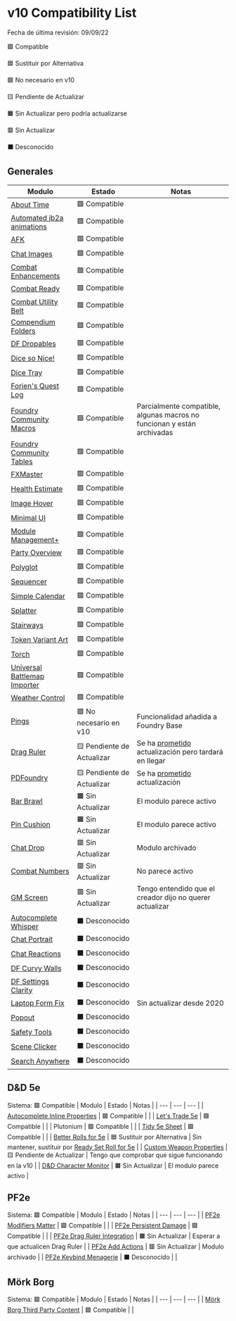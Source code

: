 # v10 Compatibility List
Fecha de última revisión: 09/09/22

🟩 Compatible

🟦 Sustituir por Alternativa

🟪 No necesario en v10

🟨 Pendiente de Actualizar

🟧 Sin Actualizar pero podría actualizarse

🟥 Sin Actualizar

⬛ Desconocido

## Generales
| Modulo | Estado | Notas |
| --- | --- | --- |
| [About Time](https://gitlab.com/tposney/about-time) | 🟩 Compatible |  |
| [Automated jb2a animations](https://github.com/otigon/automated-jb2a-animations) | 🟩 Compatible |  |
| [AFK](https://github.com/cswendrowski/FoundryVTT-AFK/) | 🟩 Compatible |  |
| [Chat Images](https://github.com/bmarian/chat-images) | 🟩 Compatible |  |
| [Combat Enhancements](https://gitlab.com/asacolips-projects/foundry-mods/combat-enhancements) | 🟩 Compatible |  |
| [Combat Ready](https://github.com/Teshynil/combatready) | 🟩 Compatible |  |
| [Combat Utility Belt](https://github.com/death-save/combat-utility-belt) | 🟩 Compatible |  |
| [Compendium Folders](https://github.com/earlSt1/vtt-compendium-folders) | 🟩 Compatible |  |
| [DF Dropables](https://github.com/DFreds/dfreds-droppables) | 🟩 Compatible |  |
| [Dice so Nice!](https://gitlab.com/riccisi/foundryvtt-dice-so-nice) | 🟩 Compatible |  |
| [Dice Tray](https://gitlab.com/asacolips-projects/foundry-mods/foundry-vtt-dice-calculator) | 🟩 Compatible |  |
| [Forien's Quest Log](https://github.com/League-of-Foundry-Developers/foundryvtt-forien-quest-log) | 🟩 Compatible |  |
| [Foundry Community Macros](https://github.com/foundry-vtt-community/macros) | 🟩 Compatible | Parcialmente compatible, algunas macros no funcionan y están archivadas |
| [Foundry Community Tables](https://github.com/foundry-vtt-community/tables) | 🟩 Compatible |  |
| [FXMaster](https://github.com/ghost-fvtt/fxmaster) | 🟩 Compatible |  |
| [Health Estimate](https://github.com/mclemente/healthEstimate) | 🟩 Compatible |  |
| [Image Hover](https://github.com/Eriku33/Foundry-VTT-Image-Hover) | 🟩 Compatible |  |
| [Minimal UI](https://github.com/saif-ellafi/foundryvtt-minimal-ui) | 🟩 Compatible |  |
| [Module Management+](https://github.com/mouse0270/module-credits) | 🟩 Compatible |  |
| [Party Overview](https://github.com/mclemente/party-overview) | 🟩 Compatible |  |
| [Polyglot](https://github.com/League-of-Foundry-Developers/fvtt-module-polyglot) | 🟩 Compatible |  |
| [Sequencer](https://github.com/fantasycalendar/FoundryVTT-Sequencer) | 🟩 Compatible |  |
| [Simple Calendar](https://github.com/vigoren/foundryvtt-simple-calendar) | 🟩 Compatible |  |
| [Splatter](https://github.com/theripper93/Splatter) | 🟩 Compatible |  |
| [Stairways](https://gitlab.com/SWW13/foundryvtt-stairways/-/tree/foundryv-v10) | 🟩 Compatible |  |
| [Token Variant Art](https://github.com/Aedif/TokenVariants) | 🟩 Compatible |  |
| [Torch](https://github.com/League-of-Foundry-Developers/Torch) | 🟩 Compatible |  |
| [Universal Battlemap Importer](https://github.com/moo-man/FVTT-DD-Import) | 🟩 Compatible |  |
| [Weather Control](https://gitlab.com/jstebenne/foundryvtt-weather-control) | 🟩 Compatible |  |
| [Pings](https://gitlab.com/foundry-azzurite/pings/) | 🟪 No necesario en v10 | Funcionalidad añadida a Foundry Base |
| [Drag Ruler](https://github.com/manuelVo/foundryvtt-drag-ruler) | 🟨 Pendiente de Actualizar | Se ha [prometido](https://github.com/manuelVo/foundryvtt-drag-ruler/issues/221#issuecomment-1236386099) actualización pero tardará en llegar |
| [PDFoundry](https://github.com/Djphoenix719/PDFoundry) | 🟨 Pendiente de Actualizar | Se ha [prometido]([https://github.com/manuelVo/foundryvtt-drag-ruler/issues/221#issuecomment-1236386099](https://github.com/Djphoenix719/PDFoundry/issues/142#issuecomment-1237123850)) actualización |
| [Bar Brawl](https://gitlab.com/woodentavern/foundryvtt-bar-brawl) | 🟧 Sin Actualizar | El modulo parece activo |
| [Pin Cushion](https://github.com/p4535992/foundryvtt-pin-cushion/) | 🟧 Sin Actualizar | El modulo parece activo |
| [Chat Drop](https://github.com/schultzcole/FVTT-Chat-Drop) | 🟥 Sin Actualizar | Modulo archivado |
| [Combat Numbers](https://github.com/1000nettles/combat-numbers) | 🟥 Sin Actualizar | No parece activo |
| [GM Screen](https://github.com/ElfFriend-DnD/foundryvtt-gmScreen) | 🟥 Sin Actualizar | Tengo entendido que el creador dijo no querer actualizar |
| [Autocomplete Whisper](https://github.com/orcnog/autocomplete-whisper/) | ⬛ Desconocido |  |
| [Chat Portrait](https://github.com/ShoyuVanilla/FoundryVTT-Chat-Portrait) | ⬛ Desconocido |  |
| [Chat Reactions](https://github.com/YourFavouriteOreo/VTT-Chat-Reactions) | ⬛ Desconocido |  |
| [DF Curvy Walls](https://github.com/flamewave000/dragonflagon-fvtt/tree/master/df-curvy-walls) | ⬛ Desconocido |  |
| [DF Settings Clarity](https://github.com/flamewave000/dragonflagon-fvtt/tree/master/df-settings-clarity) | ⬛ Desconocido |  |
| [Laptop Form Fix](https://github.com/wsaunders1014/laptop-fix) | ⬛ Desconocido | Sin actualizar desde 2020 |
| [Popout](https://github.com/League-of-Foundry-Developers/fvtt-module-popout) | ⬛ Desconocido |  |
| [Safety Tools](https://github.com/SpectralCiphers/safety-tools) | ⬛ Desconocido |  |
| [Scene Clicker](https://github.com/jegasus/scene-clicker) | ⬛ Desconocido |  |
| [Search Anywhere](https://gitlab.com/riccisi/foundryvtt-search-anywhere) | ⬛ Desconocido |  |
## D&D 5e
Sistema: 🟩 Compatible
| Modulo | Estado | Notas |
| --- | --- | --- |
| [Autocomplete Inline Properties](https://github.com/ghost-fvtt/FVTT-Autocomplete-Inline-Properties) | 🟩 Compatible |  |
| [Let's Trade 5e](https://github.com/KageJittai/lets-trade-5e) | 🟩 Compatible |  |
| Plutonium | 🟩 Compatible |  |
| [Tidy 5e Sheet](https://github.com/sdenec/tidy5e-sheet) | 🟩 Compatible |  |
| [Better Rolls for 5e](https://github.com/RedReign/FoundryVTT-BetterRolls5e) | 🟦 Sustituir por Alternativa | Sin mantener, sustituir por [Ready Set Roll for 5e](https://github.com/MangoFVTT/fvtt-ready-set-roll-5e) |
| [Custom Weapon Properties](https://github.com/bolsacris/customwp) | 🟨 Pendiente de Actualizar | Tengo que comprobar que sigue funcionando en la v10 |
| [D&D Character Monitor](https://github.com/jessev14/dnd5e-character-monitor) | 🟧 Sin Actualizar | El modulo parece activo |
## PF2e
Sistema: 🟩 Compatible
| Modulo | Estado | Notas |
| --- | --- | --- |
| [PF2e Modifiers Matter](https://github.com/shemetz/pf2e-modifiers-matter) | 🟩 Compatible |  |
| [PF2e Persistent Damage](https://github.com/CarlosFdez/pf2e-persistent-damage) | 🟩 Compatible |  |
| [PF2e Drag Ruler Integration](https://github.com/League-of-Foundry-Developers/pf2edragruler) | 🟧 Sin Actualizar | Esperar a que actualicen Drag Ruler |
| [PF2e Add Actions](https://www.foundryvtt-hub.com/package/pathfinder2eactionmacros/) | 🟥 Sin Actualizar | Modulo archivado |
| [PF2e Keybind Menagerie](https://github.com/Drental/foundryvtt-pf2e-f-is-for-flatfooted) | ⬛ Desconocido |  |
## Mörk Borg
Sistema: 🟩 Compatible
| Modulo | Estado | Notas |
| --- | --- | --- |
| [Mörk Borg Third Party Content](https://github.com/fvtt-fria-ligan/morkborg-foundry-3p) | 🟩 Compatible |  |
